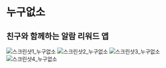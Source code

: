# 누구없소
## 친구와 함께하는 알람 리워드 앱
![스크린샷1_누구없소](https://user-images.githubusercontent.com/64074330/140168401-7b850e2d-2562-4c3e-aaca-666184be7dd3.png)
![스크린샷2_누구없소](https://user-images.githubusercontent.com/64074330/140168466-c7b538f1-abe5-42c4-86cb-79c490c67a0c.png)
![스크린샷3_누구없소](https://user-images.githubusercontent.com/64074330/140168495-619fd337-f7b9-4903-8020-d9579f049387.png)
  ![스크린샷4_누구없소](https://user-images.githubusercontent.com/64074330/140168544-b1dd2184-395f-4ff7-a4e6-be539d3e11d4.png)
